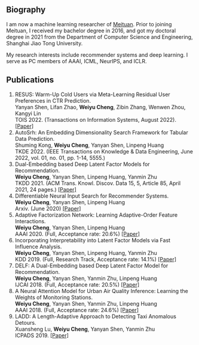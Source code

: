 
## Biography
I am now a machine learning researcher of [Meituan](https://about.meituan.com/en). Prior to joining Meituan, I received my bachelor degree in 2016, and got my doctoral degree in 2021 from the Department of Computer Science and Engineering, Shanghai Jiao Tong University.

My research interests include recommender systems and deep learning. I serve as PC members of AAAI, ICML, NeurIPS, and ICLR.

## Publications 
1. RESUS: Warm-Up Cold Users via Meta-Learning Residual User Preferences in CTR Prediction.  
Yanyan Shen, Lifan Zhao, **Weiyu Cheng**, Zibin Zhang, Wenwen Zhou, Kangyi Lin   
TOIS 2022. (Transactions on Information Systems, August 2022). [[Paper]](https://dl.acm.org/doi/10.1145/3564283)  
2. AutoSrh: An Embedding Dimensionality Search Framework for Tabular Data Prediction.  
Shuming Kong, **Weiyu Cheng**, Yanyan Shen, Linpeng Huang  
TKDE 2022. (IEEE Transactions on Knowledge & Data Engineering, June 2022, vol. 01, no. 01, pp. 1-14, 5555.)  
3. Dual-Embedding based Deep Latent Factor Models for Recommendation.  
**Weiyu Cheng**, Yanyan Shen, Linpeng Huang, Yanmin Zhu   
TKDD 2021. (ACM Trans. Knowl. Discov. Data 15, 5, Article 85, April 2021, 24 pages.) [[Paper]](https://dl.acm.org/doi/10.1145/3447395?cid=99659335273)  
4. Differentiable Neural Input Search for Recommender Systems.  
**Weiyu Cheng**, Yanyan Shen, Linpeng Huang    
Arxiv. (June 2020) [[Paper]](https://arxiv.org/pdf/2006.04466.pdf) 
5. Adaptive Factorization Network: Learning Adaptive-Order Feature Interactions.  
**Weiyu Cheng**, Yanyan Shen, Linpeng Huang     
AAAI 2020. (Full, Acceptance rate: 20.6%) [[Paper]](https://weiyucheng.github.io/Files/AAAI-ChengW.1650.pdf)  
6. Incorporating Interpretability into Latent Factor Models via Fast Influence Analysis.  
**Weiyu Cheng**, Yanyan Shen, Linpeng Huang, Yanmin Zhu     
KDD 2019. (Full, Research Track, Acceptance rate: 14.1%) [[Paper]](https://dl.acm.org/doi/10.1145/3292500.3330857?cid=99659335273)
7. DELF: A Dual-Embedding based Deep Latent Factor Model for Recommendation.  
**Weiyu Cheng**, Yanyan Shen, Yanmin Zhu, Linpeng Huang    
IJCAI 2018. (Full, Acceptance rate: 20.5%) [[Paper]](https://weiyucheng.github.io/Files/0462.pdf)
8. A Neural Attention Model for Urban Air Quality Inference: Learning the Weights of Monitoring Stations.  
**Weiyu Cheng**, Yanyan Shen, Yanmin Zhu, Linpeng Huang   
AAAI 2018. (Full, Acceptance rate: 24.6%) [[Paper]](https://weiyucheng.github.io/Files/16607-76685-1-PB.pdf)   
9. LADD: A Length-Adaptive Approach to Detecting Taxi Anomalous Detours.  
Xuansheng Lu, **Weiyu Cheng**, Yanyan Shen, Yanmin Zhu   
ICPADS 2019. [[Paper]](https://ieeexplore.ieee.org/abstract/document/8975724)

